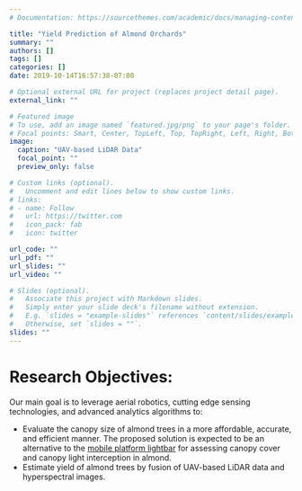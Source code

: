```yaml
---
# Documentation: https://sourcethemes.com/academic/docs/managing-content/

title: "Yield Prediction of Almond Orchards"
summary: ""
authors: []
tags: []
categories: []
date: 2019-10-14T16:57:38-07:00

# Optional external URL for project (replaces project detail page).
external_link: ""

# Featured image
# To use, add an image named `featured.jpg/png` to your page's folder.
# Focal points: Smart, Center, TopLeft, Top, TopRight, Left, Right, BottomLeft, Bottom, BottomRight.
image:
  caption: "UAV-based LiDAR Data"
  focal_point: ""
  preview_only: false

# Custom links (optional).
#   Uncomment and edit lines below to show custom links.
# links:
# - name: Follow
#   url: https://twitter.com
#   icon_pack: fab
#   icon: twitter

url_code: ""
url_pdf: ""
url_slides: ""
url_video: ""

# Slides (optional).
#   Associate this project with Markdown slides.
#   Simply enter your slide deck's filename without extension.
#   E.g. `slides = "example-slides"` references `content/slides/example-slides.md`.
#   Otherwise, set `slides = ""`.
slides: "" 
---
```


# Research Objectives:
Our main goal is to leverage aerial robotics, cutting edge sensing technologies, and advanced analytics
algorithms to:
* Evaluate the canopy size of almond trees in a more affordable, accurate, and
efficient manner. The proposed solution is expected to be an alternative to the [mobile platform lightbar](https://link.springer.com/article/10.1007/s11119-015-9387-8) for assessing canopy cover and canopy light interception in almond.
* Estimate yield of almond trees by fusion of UAV-based LiDAR data and hyperspectral images.
